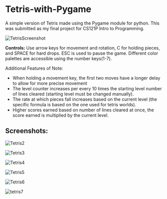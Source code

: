 # Tetris-with-Pygame
A simple version of Tetris made using the Pygame module for python. This was submitted as my final project for CS121P Intro to Programming.

![TetrisScreenshot](https://github.com/user-attachments/assets/98116056-8db3-4449-a919-3e9111c2c749)

**Controls:**
Use arrow keys for movement and rotation, C for holding pieces, and SPACE for hard drops. 
ESC is used to pause the game.
Different color palettes are accessible using the number keys(1-7).

Additional Features of Note: 
- When holding a movement key, the first two moves have a longer delay to allow for more precise movement
- The level counter increases per every 10 times the starting level number of lines cleared (starting level must be changed manually).
- The rate at which pieces fall increases based on the current level (the specific formula is based on the one used for tetris worlds).
- Higher scores earned based on number of lines cleared at once, the score earned is multiplied by the current level.

## Screenshots:

![Tetris2](https://github.com/user-attachments/assets/d84be24e-f39b-4081-80ce-dbddae4fbdd0)

![Tetris3](https://github.com/user-attachments/assets/c8b27b13-f821-49bf-88ab-6832f849f107)

![Tetris4](https://github.com/user-attachments/assets/cc8723e2-a342-47f1-9b44-5e4867df36fc)

![Tetris5](https://github.com/user-attachments/assets/5459159c-f0e7-48bd-84ba-2d9687974d8d)

![Tetris6](https://github.com/user-attachments/assets/8c947b6a-581f-4fe7-a624-e70c065ffa9e)

![tetris7](https://github.com/user-attachments/assets/ccc346cf-01ef-4e57-98a8-da6debba2378)
